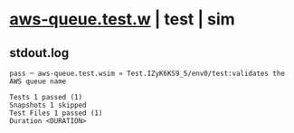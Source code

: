 # [aws-queue.test.w](../../../../../../examples/tests/sdk_tests/queue/aws-queue.test.w) | test | sim

## stdout.log
```log
pass ─ aws-queue.test.wsim » Test.IZyK6KS9_5/env0/test:validates the AWS queue name

Tests 1 passed (1)
Snapshots 1 skipped
Test Files 1 passed (1)
Duration <DURATION>
```


